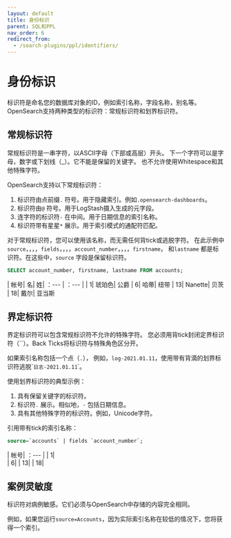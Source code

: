 ```yaml
---
layout: default
title: 身份标识
parent: SQL和PPL
nav_order: 6
redirect_from:
  - /search-plugins/ppl/identifiers/
---
```



# 身份标识

标识符是命名您的数据库对象的ID，例如索引名称，字段名称，别名等。
OpenSearch支持两种类型的标识符：常规标识符和划界标识符。

## 常规标识符

常规标识符是一串字符，以ASCII字母（下部或高层）开头。
下一个字符可以是字母，数字或下划线（_）。它不能是保留的关键字。
也不允许使用Whitespace和其他特殊字符。

OpenSearch支持以下常规标识符：

1. 标识符由点前缀`.` 符号。用于隐藏索引。例如`.opensearch-dashboards`。
2. 标识符由`@` 符号。用于LogStash摄入生成的元字段。
3. 连字符的标识符`-` 在中间。用于日期信息的索引名称。
4. 标识符带有星星`*` 展示。用于索引模式的通配符匹配。

对于常规标识符，您可以使用该名称，而无需任何背tick或逃脱字符。
在此示例中`source`，，，，`fields`，，，，`account_number`，，，，`firstname`， 和`lastname` 都是标识符。在这些中，`source` 字段是保留标识符。

```sql
SELECT account_number, firstname, lastname FROM accounts;
```

| 帐号| 名| 姓|
：--- | ：--- |
| 1| 琥珀色| 公爵
| 6| 哈蒂| 纽带
| 13| Nanette| 贝茨
| 18| 戴尔| 亚当斯


## 界定标识符

界定标识符可以包含常规标识符不允许的特殊字符。
您必须用背tick封闭定界标识符（\`\`）。Back Ticks将标识符与特殊角色区分开。

如果索引名称包括一个点（`.`）， 例如，`log-2021.01.11`，使用带有背滴的划界标识符逃脱\``日志-2021.01.11`\`。

使用划界标识符的典型示例：

1. 具有保留关键字的标识符。
2. 标识符`.` 展示。相似地，`-` 包括日期信息。
3. 具有其他特殊字符的标识符。例如，Unicode字符。

引用带有tick的索引名称：

```sql
source=`accounts` | fields `account_number`;
```

| 帐号|
：--- |
| 1|       
| 6|
| 13|
| 18|

## 案例灵敏度

标识符对病例敏感。它们必须与OpenSearch中存储的内容完全相同。

例如，如果您运行`source=Accounts`，因为实际索引名称在较低的情况下，您将获得一个索引。

